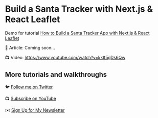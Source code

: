 # Build a Santa Tracker with Next.js & React Leaflet

Demo for tutorial [How to Build a Santa Tracker App with Next.js & React Leaflet](https://www.youtube.com/watch?v=kklt5gDs6Qw)

📝 Article: Coming soon...

📺 Video: https://www.youtube.com/watch?v=kklt5gDs6Qw

## More tutorials and walkthroughs

🐦 [Follow me on Twitter](https://twitter.com/colbyfayock)

📺 [Subscribe on YouTube](https://www.youtube.com/colbyfayock)

✉️ [Sign Up for My Newsletter](https://colbyfayock.com/newsletter)
